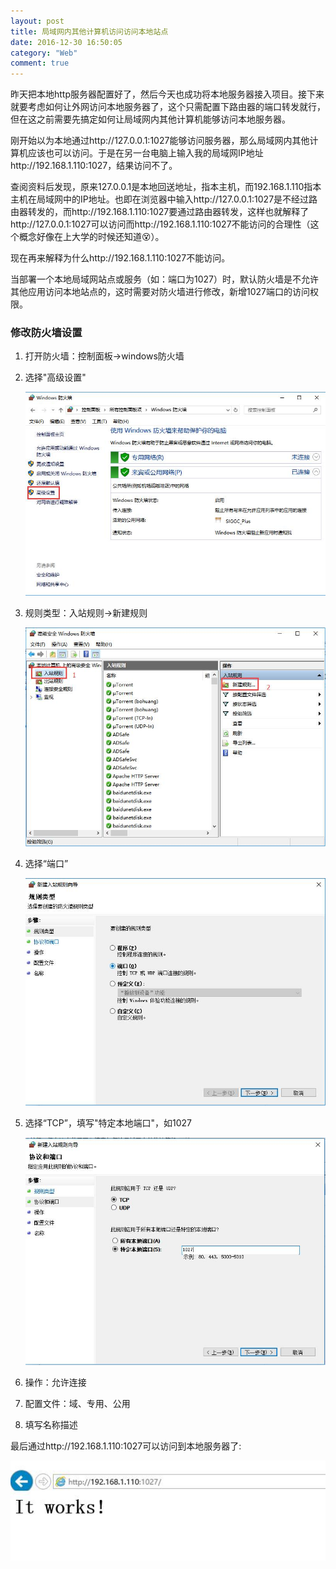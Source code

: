 ```yaml
---
layout: post
title: 局域网内其他计算机访问访问本地站点
date: 2016-12-30 16:50:05 
category: "Web"
comment: true
---
```


昨天把本地http服务器配置好了，然后今天也成功将本地服务器接入项目。接下来就要考虑如何让外网访问本地服务器了，这个只需配置下路由器的端口转发就行，但在这之前需要先搞定如何让局域网内其他计算机能够访问本地服务器。

刚开始以为本地通过http://127.0.0.1:1027能够访问服务器，那么局域网内其他计算机应该也可以访问。于是在另一台电脑上输入我的局域网IP地址http://192.168.1.110:1027，结果访问不了。

查阅资料后发现，原来127.0.0.1是本地回送地址，指本主机，而192.168.1.110指本主机在局域网中的IP地址。也即在浏览器中输入http://127.0.0.1:1027是不经过路由器转发的，而http://192.168.1.110:1027要通过路由器转发，这样也就解释了http://127.0.0.1:1027可以访问而http://192.168.1.110:1027不能访问的合理性（这个概念好像在上大学的时候还知道:dizzy_face:）。

现在再来解释为什么http://192.168.1.110:1027不能访问。

当部署一个本地局域网站点或服务（如：端口为1027）时，默认防火墙是不允许其他应用访问本地站点的，这时需要对防火墙进行修改，新增1027端口的访问权限。

### 修改防火墙设置

1. 打开防火墙：控制面板->windows防火墙
2. 选择"高级设置"

	![windows_firewall_1](/images/posts/20161230/windows_firewall_1.jpg "windows firewall")

3. 规则类型：入站规则->新建规则

	![windows_firewall_2](/images/posts/20161230/windows_firewall_2.jpg "windows firewall")

4. 选择“端口”

	![windows_firewall_3](/images/posts/20161230/windows_firewall_3.jpg "windows firewall")

5. 选择“TCP”，填写"特定本地端口"，如1027

	![windows_firewall_4](/images/posts/20161230/windows_firewall_4.jpg "windows firewall")

6. 操作：允许连接
7. 配置文件：域、专用、公用
8. 填写名称描述

最后通过http://192.168.1.110:1027可以访问到本地服务器了:

![result](/images/posts/20161230/windows_firewall_result.jpg "windows firewall")

